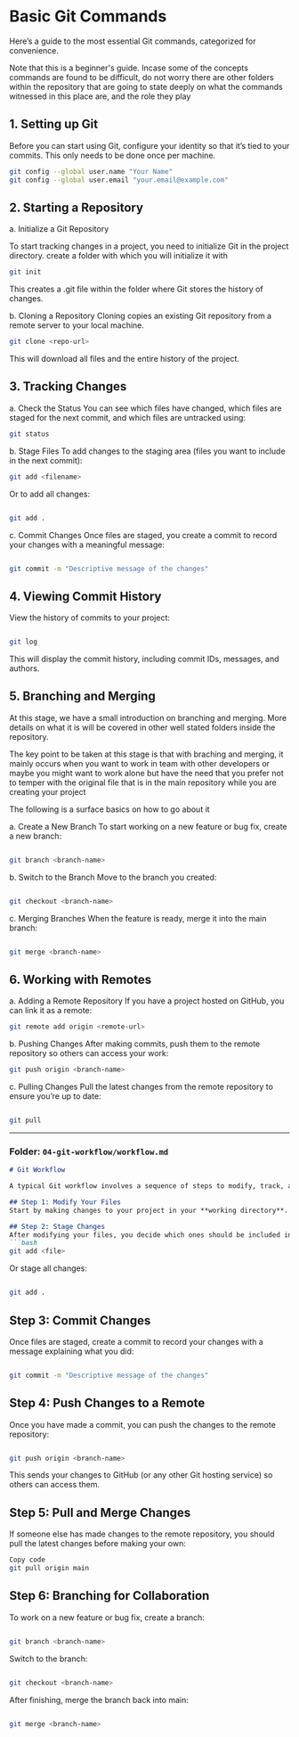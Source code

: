 # Basic Git Commands

Here’s a guide to the most essential Git commands, categorized for convenience.

Note that this is a beginner's guide. Incase some of the concepts commands are found to be difficult, do not worry there are other folders within the repository that are going to state deeply on what the commands witnessed in this place are, and the role they play 

## 1. Setting up Git

Before you can start using Git, configure your identity so that it’s tied to your commits. This only needs to be done once per machine.

```bash
git config --global user.name "Your Name"
git config --global user.email "your.email@example.com"

```

## 2. Starting a Repository

a. Initialize a Git Repository

To start tracking changes in a project, you need to initialize Git in the project directory.
create a folder with which you will initialize it with

```bash
git init

```

This creates a .git file within the folder where Git stores the history of changes.

b. Cloning a Repository
Cloning copies an existing Git repository from a remote server to your local machine.

```bash
git clone <repo-url>
```
This will download all files and the entire history of the project.


## 3. Tracking Changes

a. Check the Status
You can see which files have changed, which files are staged for the next commit, and which files are untracked using:

```bash 
git status

```

b. Stage Files
To add changes to the staging area (files you want to include in the next commit):

```bash
git add <filename>

```
Or to add all changes:

```bash

git add .

```

c. Commit Changes
Once files are staged, you create a commit to record your changes with a meaningful message:

```bash

git commit -m "Descriptive message of the changes"
```

## 4. Viewing Commit History
View the history of commits to your project:

```bash

git log

```

This will display the commit history, including commit IDs, messages, and authors.

## 5. Branching and Merging
At this stage, we have a small introduction on branching and merging. 
More details on what it is will be covered in other well stated folders inside the repository.

The key point to be taken at this stage is that with braching and merging, it mainly occurs when you  want to work in team with other developers or maybe you might want to work alone but have the need that you prefer not to temper with the original file that is in the main repository while you are creating your project 

The following is a surface basics on how to go about it 

a. Create a New Branch
To start working on a new feature or bug fix, create a new branch:

```bash

git branch <branch-name>

```
b. Switch to the Branch
Move to the branch you created:

```bash

git checkout <branch-name>

```
c. Merging Branches
When the feature is ready, merge it into the main branch:

```bash

git merge <branch-name>
```
## 6. Working with Remotes

a. Adding a Remote Repository
If you have a project hosted on GitHub, you can link it as a remote:

```bash
git remote add origin <remote-url>
```
b. Pushing Changes
After making commits, push them to the remote repository so others can access your work:

```bash
git push origin <branch-name>
```
c. Pulling Changes
Pull the latest changes from the remote repository to ensure you’re up to date:

```bash

git pull

```


---

### Folder: `04-git-workflow/workflow.md`

```markdown
# Git Workflow

A typical Git workflow involves a sequence of steps to modify, track, and collaborate on a project. Here’s a common development workflow using Git:

## Step 1: Modify Your Files
Start by making changes to your project in your **working directory**. These changes can involve editing existing files, adding new ones, or deleting old ones.

## Step 2: Stage Changes
After modifying your files, you decide which ones should be included in the next commit. Use the following command to add files to the **staging area**:
```bash
git add <file>
```

Or stage all changes:

```bash

git add .
```
## Step 3: Commit Changes
Once files are staged, create a commit to record your changes with a message explaining what you did:

```bash

git commit -m "Descriptive message of the changes"
```
## Step 4: Push Changes to a Remote
Once you have made a commit, you can push the changes to the remote repository:

```bash

git push origin <branch-name>
```
This sends your changes to GitHub (or any other Git hosting service) so others can access them.

## Step 5: Pull and Merge Changes
If someone else has made changes to the remote repository, you should pull the latest changes before making your own:

```bash
Copy code
git pull origin main
```

## Step 6: Branching for Collaboration
To work on a new feature or bug fix, create a branch:

```bash

git branch <branch-name>
```
Switch to the branch:

```bash

git checkout <branch-name>
```
After finishing, merge the branch back into main:

```bash

git merge <branch-name>
```